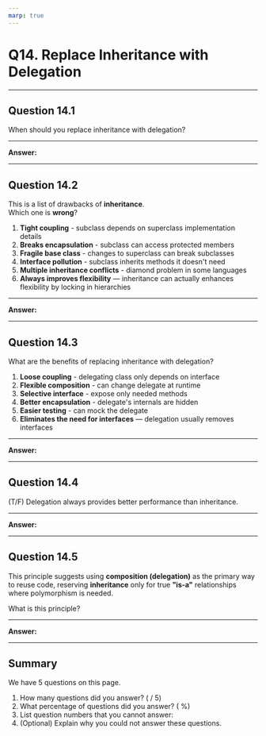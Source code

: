 ```yaml
---
marp: true
---
```


# Q14. Replace Inheritance with Delegation

---

## Question 14.1

When should you replace inheritance with delegation?

---

**Answer:**


---

## Question 14.2

This is a list of drawbacks of **inheritance**.  
Which one is **wrong**?

1. **Tight coupling** - subclass depends on superclass implementation details
2. **Breaks encapsulation** - subclass can access protected members
3. **Fragile base class** - changes to superclass can break subclasses
4. **Interface pollution** - subclass inherits methods it doesn't need
5. **Multiple inheritance conflicts** - diamond problem in some languages
6. **Always improves flexibility** — inheritance can actually enhances flexibility by locking in hierarchies  

---

**Answer:**


---

## Question 14.3

What are the benefits of replacing inheritance with delegation?

1. **Loose coupling** - delegating class only depends on interface
2. **Flexible composition** - can change delegate at runtime
3. **Selective interface** - expose only needed methods
4. **Better encapsulation** - delegate's internals are hidden
5. **Easier testing** - can mock the delegate
6. **Eliminates the need for interfaces** — delegation usually removes interfaces  

---

**Answer:**


---

## Question 14.4

(T/F) Delegation always provides better performance than inheritance.

---

**Answer:**


---

## Question 14.5

This principle suggests using **composition (delegation)** as the primary way to reuse code, reserving **inheritance** only for true **"is-a"** relationships where polymorphism is needed.

What is this principle?

---

**Answer:**


---

## Summary

We have 5 questions on this page.

1. How many questions did you answer? ( / 5)
2. What percentage of questions did you answer? (  %)
3. List question numbers that you cannot answer:
4. (Optional) Explain why you could not answer these questions.
